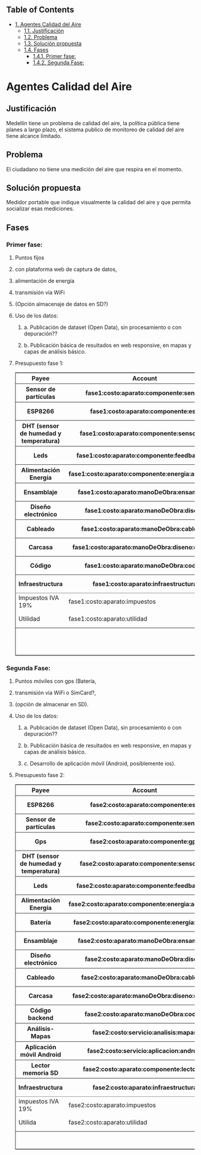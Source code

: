 <div id="table-of-contents">
<h2>Table of Contents</h2>
<div id="text-table-of-contents">
<ul>
<li><a href="#org588860d">1. Agentes Calidad del Aire</a>
<ul>
<li><a href="#org0ee8570">1.1. Justificación</a></li>
<li><a href="#orgca0952e">1.2. Problema</a></li>
<li><a href="#orgdb1dc98">1.3. Solución propuesta</a></li>
<li><a href="#org71cd073">1.4. Fases</a>
<ul>
<li><a href="#orgc3ce711">1.4.1. Primer fase:</a></li>
<li><a href="#orga3615db">1.4.2. Segunda Fase:</a></li>
</ul>
</li>
</ul>
</li>
</ul>
</div>
</div>

<a id="org588860d"></a>

# Agentes Calidad del Aire


<a id="org0ee8570"></a>

## Justificación

Medellín tiene un problema de calidad del aire, la política pública tiene planes a largo plazo, el sistema publico de monitoreo de calidad del aire tiene alcance limitado. 


<a id="orgca0952e"></a>

## Problema

El ciudadano no tiene una medición del aire que respira en el momento. 


<a id="orgdb1dc98"></a>

## Solución propuesta

Medidor portable que indique visualmente la calidad del aire y que permita socializar esas mediciones.


<a id="org71cd073"></a>

## Fases


<a id="orgc3ce711"></a>

### Primer fase:

1.  Puntos fijos

2.  con plataforma web de captura de datos,

3.  alimentación de energía

4.  transmisión vía WiFi

5.  (Opción almacenaje de datos en SD?)

6.  Uso de los datos:

    1.  a. Publicación de dataset (Open Data), sin procesamiento o con depuración??
    
    2.  b. Publicación básica de resultados en web responsive, en mapas y capas de análisis básico.

7.  Presupuesto fase 1:

    <table border="2" cellspacing="0" cellpadding="6" rules="groups" frame="hsides">
    
    
    <colgroup>
    <col  class="org-left" />
    
    <col  class="org-left" />
    
    <col  class="org-left" />
    
    <col  class="org-left" />
    </colgroup>
    <thead>
    <tr>
    <th scope="col" class="org-left">Payee</th>
    <th scope="col" class="org-left">Account</th>
    <th scope="col" class="org-left">Amount</th>
    <th scope="col" class="org-left">Balance</th>
    </tr>
    
    
    <tr>
    <th scope="col" class="org-left">Sensor de partículas</th>
    <th scope="col" class="org-left">fase1:costo:aparato:componente:sensor</th>
    <th scope="col" class="org-left">$ -20.00</th>
    <th scope="col" class="org-left">$ -20.00</th>
    </tr>
    
    
    <tr>
    <th scope="col" class="org-left">ESP8266</th>
    <th scope="col" class="org-left">fase1:costo:aparato:componente:esp</th>
    <th scope="col" class="org-left">$ -10.00</th>
    <th scope="col" class="org-left">$ -30.00</th>
    </tr>
    
    
    <tr>
    <th scope="col" class="org-left">DHT (sensor de humedad y temperatura)</th>
    <th scope="col" class="org-left">fase1:costo:aparato:componente:sensor:dht</th>
    <th scope="col" class="org-left">$ -0.65</th>
    <th scope="col" class="org-left">$ -30.65</th>
    </tr>
    
    
    <tr>
    <th scope="col" class="org-left">Leds</th>
    <th scope="col" class="org-left">fase1:costo:aparato:componente:feedback:led</th>
    <th scope="col" class="org-left">$ -0.16</th>
    <th scope="col" class="org-left">$ -30.81</th>
    </tr>
    
    
    <tr>
    <th scope="col" class="org-left">Alimentación Energía</th>
    <th scope="col" class="org-left">fase1:costo:aparato:componente:energia:adaptador</th>
    <th scope="col" class="org-left">$ -6.00</th>
    <th scope="col" class="org-left">$ -36.81</th>
    </tr>
    
    
    <tr>
    <th scope="col" class="org-left">Ensamblaje</th>
    <th scope="col" class="org-left">fase1:costo:aparato:manoDeObra:ensamblaje</th>
    <th scope="col" class="org-left">$ -17.00</th>
    <th scope="col" class="org-left">$ -53.81</th>
    </tr>
    
    
    <tr>
    <th scope="col" class="org-left">Diseño electrónico</th>
    <th scope="col" class="org-left">fase1:costo:aparato:manoDeObra:diseno</th>
    <th scope="col" class="org-left">$ -17.00</th>
    <th scope="col" class="org-left">$ -70.81</th>
    </tr>
    
    
    <tr>
    <th scope="col" class="org-left">Cableado</th>
    <th scope="col" class="org-left">fase1:costo:aparato:manoDeObra:cableado</th>
    <th scope="col" class="org-left">$ -1.00</th>
    <th scope="col" class="org-left">$ -71.81</th>
    </tr>
    
    
    <tr>
    <th scope="col" class="org-left">Carcasa</th>
    <th scope="col" class="org-left">fase1:costo:aparato:manoDeObra:diseno:carcasa</th>
    <th scope="col" class="org-left">$ -20.00</th>
    <th scope="col" class="org-left">$ -91.81</th>
    </tr>
    
    
    <tr>
    <th scope="col" class="org-left">Código</th>
    <th scope="col" class="org-left">fase1:costo:aparato:manoDeObra:codigo</th>
    <th scope="col" class="org-left">$ -10.00</th>
    <th scope="col" class="org-left">$ -101.81</th>
    </tr>
    
    
    <tr>
    <th scope="col" class="org-left">Infraestructura</th>
    <th scope="col" class="org-left">fase1:costo:aparato:infraestructura</th>
    <th scope="col" class="org-left">$ -12.00</th>
    <th scope="col" class="org-left">$ -113.81</th>
    </tr>
    </thead>
    
    <tbody>
    <tr>
    <td class="org-left">Impuestos IVA 19%</td>
    <td class="org-left">fase1:costo:aparato:impuestos</td>
    <td class="org-left">$ -21.47</td>
    <td class="org-left">$ -135.28</td>
    </tr>
    
    
    <tr>
    <td class="org-left">Utilidad</td>
    <td class="org-left">fase1:costo:aparato:utilidad</td>
    <td class="org-left">$ -22.60</td>
    <td class="org-left">$ -157.88</td>
    </tr>
    </tbody>
    
    <tbody>
    <tr>
    <td class="org-left">&#xa0;</td>
    <td class="org-left">&#xa0;</td>
    <td class="org-left">Total</td>
    <td class="org-left">$ -157.88</td>
    </tr>
    
    
    <tr>
    <td class="org-left">&#xa0;</td>
    <td class="org-left">&#xa0;</td>
    <td class="org-left">&#xa0;</td>
    <td class="org-left">&#xa0;</td>
    </tr>
    </tbody>
    </table>


<a id="orga3615db"></a>

### Segunda Fase:

1.  Puntos móviles con gps (Batería,

2.  transmisión vía WiFi o SimCard?,

3.  (opción de almacenar en SD).

4.  Uso de los datos:

    1.  a. Publicación de dataset (Open Data), sin procesamiento o con depuración??
    
    2.  b. Publicación básica de resultados en web responsive, en mapas y capas de análisis básico.
    
    3.  c. Desarrollo de aplicación móvil (Android, posiblemente ios).

5.  Presupuesto fase 2:

    <table border="2" cellspacing="0" cellpadding="6" rules="groups" frame="hsides">
    
    
    <colgroup>
    <col  class="org-left" />
    
    <col  class="org-left" />
    
    <col  class="org-left" />
    
    <col  class="org-left" />
    </colgroup>
    <thead>
    <tr>
    <th scope="col" class="org-left">Payee</th>
    <th scope="col" class="org-left">Account</th>
    <th scope="col" class="org-left">Amount</th>
    <th scope="col" class="org-left">Balance</th>
    </tr>
    
    
    <tr>
    <th scope="col" class="org-left">ESP8266</th>
    <th scope="col" class="org-left">fase2:costo:aparato:componente:esp</th>
    <th scope="col" class="org-left">$ -10.00</th>
    <th scope="col" class="org-left">$ -10.00</th>
    </tr>
    
    
    <tr>
    <th scope="col" class="org-left">Sensor de partículas</th>
    <th scope="col" class="org-left">fase2:costo:aparato:componente:sensor</th>
    <th scope="col" class="org-left">$ -20.00</th>
    <th scope="col" class="org-left">$ -30.00</th>
    </tr>
    
    
    <tr>
    <th scope="col" class="org-left">Gps</th>
    <th scope="col" class="org-left">fase2:costo:aparato:componente:gps</th>
    <th scope="col" class="org-left">$ -12.00</th>
    <th scope="col" class="org-left">$ -42.00</th>
    </tr>
    
    
    <tr>
    <th scope="col" class="org-left">DHT (sensor de humedad y temperatura)</th>
    <th scope="col" class="org-left">fase2:costo:aparato:componente:sensor:dht</th>
    <th scope="col" class="org-left">$ -0.65</th>
    <th scope="col" class="org-left">$ -42.65</th>
    </tr>
    
    
    <tr>
    <th scope="col" class="org-left">Leds</th>
    <th scope="col" class="org-left">fase2:costo:aparato:componente:feedback:led</th>
    <th scope="col" class="org-left">$ -0.16</th>
    <th scope="col" class="org-left">$ -42.81</th>
    </tr>
    
    
    <tr>
    <th scope="col" class="org-left">Alimentación Energía</th>
    <th scope="col" class="org-left">fase2:costo:aparato:componente:energia:adaptador</th>
    <th scope="col" class="org-left">$ -6.00</th>
    <th scope="col" class="org-left">$ -48.81</th>
    </tr>
    
    
    <tr>
    <th scope="col" class="org-left">Batería</th>
    <th scope="col" class="org-left">fase2:costo:aparato:componente:energia:bateria</th>
    <th scope="col" class="org-left">$ -6.00</th>
    <th scope="col" class="org-left">$ -54.81</th>
    </tr>
    
    
    <tr>
    <th scope="col" class="org-left">Ensamblaje</th>
    <th scope="col" class="org-left">fase2:costo:aparato:manoDeObra:ensamblaje</th>
    <th scope="col" class="org-left">$ -17.00</th>
    <th scope="col" class="org-left">$ -71.81</th>
    </tr>
    
    
    <tr>
    <th scope="col" class="org-left">Diseño electrónico</th>
    <th scope="col" class="org-left">fase2:costo:aparato:manoDeObra:diseno</th>
    <th scope="col" class="org-left">$ -17.00</th>
    <th scope="col" class="org-left">$ -88.81</th>
    </tr>
    
    
    <tr>
    <th scope="col" class="org-left">Cableado</th>
    <th scope="col" class="org-left">fase2:costo:aparato:manoDeObra:cableado</th>
    <th scope="col" class="org-left">$ -1.00</th>
    <th scope="col" class="org-left">$ -89.81</th>
    </tr>
    
    
    <tr>
    <th scope="col" class="org-left">Carcasa</th>
    <th scope="col" class="org-left">fase2:costo:aparato:manoDeObra:diseno:carcasa</th>
    <th scope="col" class="org-left">$ -20.00</th>
    <th scope="col" class="org-left">$ -109.81</th>
    </tr>
    
    
    <tr>
    <th scope="col" class="org-left">Código backend</th>
    <th scope="col" class="org-left">fase2:costo:aparato:manoDeObra:codigo</th>
    <th scope="col" class="org-left">$ -10.00</th>
    <th scope="col" class="org-left">$ -119.81</th>
    </tr>
    
    
    <tr>
    <th scope="col" class="org-left">Análisis-Mapas</th>
    <th scope="col" class="org-left">fase2:costo:servicio:analisis:mapas</th>
    <th scope="col" class="org-left">$ -10.00</th>
    <th scope="col" class="org-left">$ -129.81</th>
    </tr>
    
    
    <tr>
    <th scope="col" class="org-left">Aplicación móvil Android</th>
    <th scope="col" class="org-left">fase2:costo:servicio:aplicacion:android</th>
    <th scope="col" class="org-left">$ -10.00</th>
    <th scope="col" class="org-left">$ -139.81</th>
    </tr>
    
    
    <tr>
    <th scope="col" class="org-left">Lector memoria SD</th>
    <th scope="col" class="org-left">fase2:costo:aparato:componente:lectorSD</th>
    <th scope="col" class="org-left">$ -0.66</th>
    <th scope="col" class="org-left">$ -140.47</th>
    </tr>
    
    
    <tr>
    <th scope="col" class="org-left">Infraestructura</th>
    <th scope="col" class="org-left">fase2:costo:aparato:infraestructura</th>
    <th scope="col" class="org-left">$ -12.00</th>
    <th scope="col" class="org-left">$ -152.47</th>
    </tr>
    </thead>
    
    <tbody>
    <tr>
    <td class="org-left">impuestos IVA 19%</td>
    <td class="org-left">fase2:costo:aparato:impuestos</td>
    <td class="org-left">$ -28.88</td>
    <td class="org-left">$ -181.35</td>
    </tr>
    
    
    <tr>
    <td class="org-left">Utilida</td>
    <td class="org-left">fase2:costo:aparato:utilidad</td>
    <td class="org-left">$ -30.40</td>
    <td class="org-left">$ -211.75</td>
    </tr>
    </tbody>
    
    <tbody>
    <tr>
    <td class="org-left">&#xa0;</td>
    <td class="org-left">&#xa0;</td>
    <td class="org-left">Total</td>
    <td class="org-left">$ -211.75</td>
    </tr>
    </tbody>
    </table>

